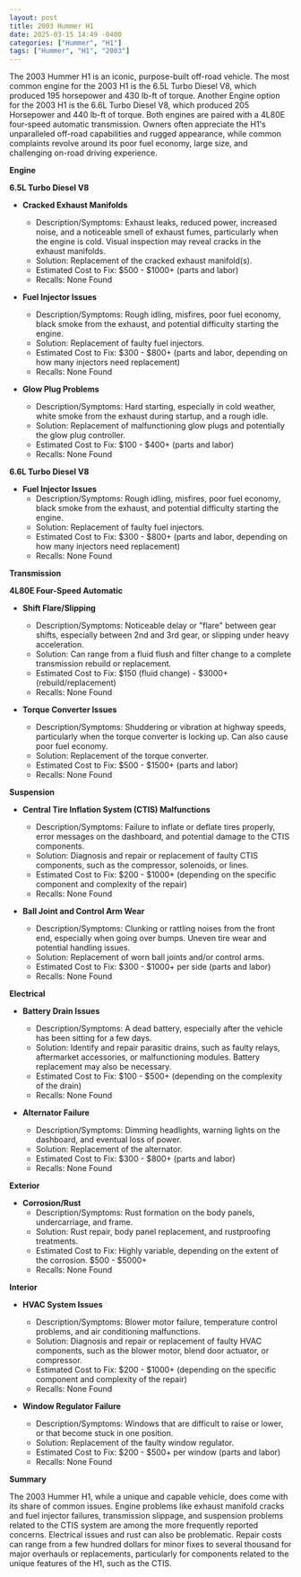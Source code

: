 ```yaml
---
layout: post
title: 2003 Hummer H1
date: 2025-03-15 14:49 -0400
categories: ["Hummer", "H1"]
tags: ["Hummer", "H1", "2003"]
---
```

The 2003 Hummer H1 is an iconic, purpose-built off-road vehicle. The most common engine for the 2003 H1 is the 6.5L Turbo Diesel V8, which produced 195 horsepower and 430 lb-ft of torque. Another Engine option for the 2003 H1 is the 6.6L Turbo Diesel V8, which produced 205 Horsepower and 440 lb-ft of torque. Both engines are paired with a 4L80E four-speed automatic transmission. Owners often appreciate the H1's unparalleled off-road capabilities and rugged appearance, while common complaints revolve around its poor fuel economy, large size, and challenging on-road driving experience.

**Engine**

**6.5L Turbo Diesel V8**

*   **Cracked Exhaust Manifolds**
    *   Description/Symptoms: Exhaust leaks, reduced power, increased noise, and a noticeable smell of exhaust fumes, particularly when the engine is cold. Visual inspection may reveal cracks in the exhaust manifolds.
    *   Solution: Replacement of the cracked exhaust manifold(s).
    *   Estimated Cost to Fix: $500 - $1000+ (parts and labor)
    *   Recalls: None Found

*   **Fuel Injector Issues**
    *   Description/Symptoms: Rough idling, misfires, poor fuel economy, black smoke from the exhaust, and potential difficulty starting the engine.
    *   Solution: Replacement of faulty fuel injectors.
    *   Estimated Cost to Fix: $300 - $800+ (parts and labor, depending on how many injectors need replacement)
    *   Recalls: None Found

*   **Glow Plug Problems**
    *   Description/Symptoms: Hard starting, especially in cold weather, white smoke from the exhaust during startup, and a rough idle.
    *   Solution: Replacement of malfunctioning glow plugs and potentially the glow plug controller.
    *   Estimated Cost to Fix: $100 - $400+ (parts and labor)
    *   Recalls: None Found

**6.6L Turbo Diesel V8**

*   **Fuel Injector Issues**
    *   Description/Symptoms: Rough idling, misfires, poor fuel economy, black smoke from the exhaust, and potential difficulty starting the engine.
    *   Solution: Replacement of faulty fuel injectors.
    *   Estimated Cost to Fix: $300 - $800+ (parts and labor, depending on how many injectors need replacement)
    *   Recalls: None Found

**Transmission**

**4L80E Four-Speed Automatic**

*   **Shift Flare/Slipping**
    *   Description/Symptoms: Noticeable delay or "flare" between gear shifts, especially between 2nd and 3rd gear, or slipping under heavy acceleration.
    *   Solution: Can range from a fluid flush and filter change to a complete transmission rebuild or replacement.
    *   Estimated Cost to Fix: $150 (fluid change) - $3000+ (rebuild/replacement)
    *   Recalls: None Found

*   **Torque Converter Issues**
    *   Description/Symptoms: Shuddering or vibration at highway speeds, particularly when the torque converter is locking up. Can also cause poor fuel economy.
    *   Solution: Replacement of the torque converter.
    *   Estimated Cost to Fix: $500 - $1500+ (parts and labor)
    *   Recalls: None Found

**Suspension**

*   **Central Tire Inflation System (CTIS) Malfunctions**
    *   Description/Symptoms: Failure to inflate or deflate tires properly, error messages on the dashboard, and potential damage to the CTIS components.
    *   Solution: Diagnosis and repair or replacement of faulty CTIS components, such as the compressor, solenoids, or lines.
    *   Estimated Cost to Fix: $200 - $1000+ (depending on the specific component and complexity of the repair)
    *   Recalls: None Found

*   **Ball Joint and Control Arm Wear**
    *   Description/Symptoms: Clunking or rattling noises from the front end, especially when going over bumps. Uneven tire wear and potential handling issues.
    *   Solution: Replacement of worn ball joints and/or control arms.
    *   Estimated Cost to Fix: $300 - $1000+ per side (parts and labor)
    *   Recalls: None Found

**Electrical**

*   **Battery Drain Issues**
    *   Description/Symptoms: A dead battery, especially after the vehicle has been sitting for a few days.
    *   Solution: Identify and repair parasitic drains, such as faulty relays, aftermarket accessories, or malfunctioning modules. Battery replacement may also be necessary.
    *   Estimated Cost to Fix: $100 - $500+ (depending on the complexity of the drain)
    *   Recalls: None Found

*   **Alternator Failure**
    *   Description/Symptoms: Dimming headlights, warning lights on the dashboard, and eventual loss of power.
    *   Solution: Replacement of the alternator.
    *   Estimated Cost to Fix: $300 - $800+ (parts and labor)
    *   Recalls: None Found

**Exterior**

*   **Corrosion/Rust**
    *   Description/Symptoms: Rust formation on the body panels, undercarriage, and frame.
    *   Solution: Rust repair, body panel replacement, and rustproofing treatments.
    *   Estimated Cost to Fix: Highly variable, depending on the extent of the corrosion. $500 - $5000+
    *   Recalls: None Found

**Interior**

*   **HVAC System Issues**
    *   Description/Symptoms: Blower motor failure, temperature control problems, and air conditioning malfunctions.
    *   Solution: Diagnosis and repair or replacement of faulty HVAC components, such as the blower motor, blend door actuator, or compressor.
    *   Estimated Cost to Fix: $200 - $1000+ (depending on the specific component and complexity of the repair)
    *   Recalls: None Found

*   **Window Regulator Failure**
    *   Description/Symptoms: Windows that are difficult to raise or lower, or that become stuck in one position.
    *   Solution: Replacement of the faulty window regulator.
    *   Estimated Cost to Fix: $200 - $500+ per window (parts and labor)
    *   Recalls: None Found

**Summary**

The 2003 Hummer H1, while a unique and capable vehicle, does come with its share of common issues. Engine problems like exhaust manifold cracks and fuel injector failures, transmission slippage, and suspension problems related to the CTIS system are among the more frequently reported concerns. Electrical issues and rust can also be problematic. Repair costs can range from a few hundred dollars for minor fixes to several thousand for major overhauls or replacements, particularly for components related to the unique features of the H1, such as the CTIS.

